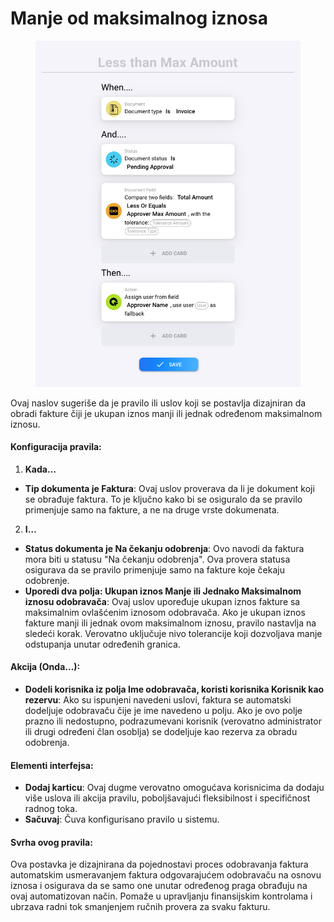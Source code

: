 # Manje od maksimalnog iznosa

<figure><img src="../../../.gitbook/assets/Bildschirmfoto 2024-05-03 um 14.48.55.png" alt=""><figcaption></figcaption></figure>

Ovaj naslov sugeriše da je pravilo ili uslov koji se postavlja dizajniran da obradi fakture čiji je ukupan iznos manji ili jednak određenom maksimalnom iznosu.

#### Konfiguracija pravila:

1. **Kada…**
* **Tip dokumenta je Faktura**: Ovaj uslov proverava da li je dokument koji se obrađuje faktura. To je ključno kako bi se osiguralo da se pravilo primenjuje samo na fakture, a ne na druge vrste dokumenata.
2. **I…**
* **Status dokumenta je Na čekanju odobrenja**: Ovo navodi da faktura mora biti u statusu "Na čekanju odobrenja". Ova provera statusa osigurava da se pravilo primenjuje samo na fakture koje čekaju odobrenje.
* **Uporedi dva polja: Ukupan iznos Manje ili Jednako Maksimalnom iznosu odobravača**: Ovaj uslov upoređuje ukupan iznos fakture sa maksimalnim ovlašćenim iznosom odobravača. Ako je ukupan iznos fakture manji ili jednak ovom maksimalnom iznosu, pravilo nastavlja na sledeći korak. Verovatno uključuje nivo tolerancije koji dozvoljava manje odstupanja unutar određenih granica.

#### Akcija (Onda…):

* **Dodeli korisnika iz polja Ime odobravača, koristi korisnika Korisnik kao rezervu**: Ako su ispunjeni navedeni uslovi, faktura se automatski dodeljuje odobravaču čije je ime navedeno u polju. Ako je ovo polje prazno ili nedostupno, podrazumevani korisnik (verovatno administrator ili drugi određeni član osoblja) se dodeljuje kao rezerva za obradu odobrenja.

#### Elementi interfejsa:

* **Dodaj karticu**: Ovaj dugme verovatno omogućava korisnicima da dodaju više uslova ili akcija pravilu, poboljšavajući fleksibilnost i specifičnost radnog toka.
* **Sačuvaj**: Čuva konfigurisano pravilo u sistemu.

#### Svrha ovog pravila:

Ova postavka je dizajnirana da pojednostavi proces odobravanja faktura automatskim usmeravanjem faktura odgovarajućem odobravaču na osnovu iznosa i osigurava da se samo one unutar određenog praga obrađuju na ovaj automatizovan način. Pomaže u upravljanju finansijskim kontrolama i ubrzava radni tok smanjenjem ručnih provera za svaku fakturu.
